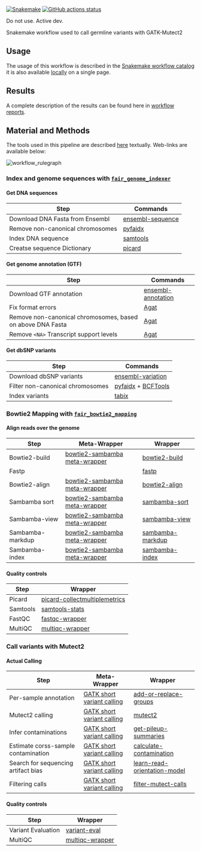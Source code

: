 [![Snakemake](https://img.shields.io/badge/snakemake-≥7.29.0-brightgreen.svg)](https://snakemake.github.io)
[![GitHub actions status](https://github.com/tdayris/fair_gatk_mutect_germline/workflows/Tests/badge.svg)](https://github.com/tdayris/fair_gatk_mutect_germline/actions?query=branch%3Amain+workflow%3ATests)

Do not use. Active dev.

Snakemake workflow used to call germline variants with GATK-Mutect2

## Usage

The usage of this workflow is described in the [Snakemake workflow catalog](https://snakemake.github.io/snakemake-workflow-catalog?usage=tdayris/fair_gatk_mutect_germline) 
it is also available [locally](https://github.com/tdayris/fair_gatk_mutect_germline/blob/main/workflow/report/usage.rst) on a single page.
 
## Results

A complete description of the results can be found here in [workflow reports](https://github.com/tdayris/fair_gatk_mutect_germline/blob/main/workflow/report/results.rst).

## Material and Methods

The tools used in this pipeline are described [here](https://github.com/tdayris/fair_gatk_mutect_germline/blob/main/workflow/report/material_methods.rst) textually. Web-links are available below:

![workflow_rulegraph](dag.png)

### Index and genome sequences with [`fair_genome_indexer`](https://github.com/tdayris/fair_genome_indexer/tree/main)

#### Get DNA sequences

| Step                             | Commands                                                                                                         |
| -------------------------------- | ---------------------------------------------------------------------------------------------------------------- |
| Download DNA Fasta from Ensembl  | [ensembl-sequence](https://snakemake-wrappers.readthedocs.io/en/v3.3.6/wrappers/reference/ensembl-sequence.html) |
| Remove non-canonical chromosomes | [pyfaidx](https://github.com/mdshw5/pyfaidx)                                                                     |
| Index DNA sequence               | [samtools](https://snakemake-wrappers.readthedocs.io/en/v3.3.6/wrappers/samtools/faidx.html)                     |
| Creatse sequence Dictionary      | [picard](https://snakemake-wrappers.readthedocs.io/en/v3.3.6/wrappers/picard/createsequencedictionary.html)      |

#### Get genome annotation (GTF)

| Step                                                       | Commands                                                                                                             |
| ---------------------------------------------------------- | -------------------------------------------------------------------------------------------------------------------- |
| Download GTF annotation                                    | [ensembl-annotation](https://snakemake-wrappers.readthedocs.io/en/v3.3.6/wrappers/reference/ensembl-annotation.html) |
| Fix format errors                                          | [Agat](https://agat.readthedocs.io/en/latest/tools/agat_convert_sp_gff2gtf.html)                                     |
| Remove non-canonical chromosomes, based on above DNA Fasta | [Agat](https://agat.readthedocs.io/en/latest/tools/agat_sq_filter_feature_from_fasta.html)                           |
| Remove `<NA>` Transcript support levels                    | [Agat](https://agat.readthedocs.io/en/latest/tools/agat_sp_filter_feature_by_attribute_value.html)                   |

#### Get dbSNP variants

| Step                             | Commands                                                                                                                                     |
| -------------------------------- | -------------------------------------------------------------------------------------------------------------------------------------------- |
| Download dbSNP variants          | [ensembl-variation](https://snakemake-wrappers.readthedocs.io/en/v3.3.6/wrappers/reference/ensembl-variation.html)                           |
| Filter non-canonical chromosomes | [pyfaidx](https://github.com/mdshw5/pyfaidx) + [BCFTools](https://snakemake-wrappers.readthedocs.io/en/v3.3.6/wrappers/bcftools/filter.html) |
| Index variants                   | [tabix](https://snakemake-wrappers.readthedocs.io/en/v3.3.6/wrappers/tabix/index.html)                                                       |

### Bowtie2 Mapping with [`fair_bowtie2_mapping`](https://github.com/tdayris/fair_bowtie2_mapping/tree/main)

#### Align reads over the genome

| Step             | Meta-Wrapper                                                                                                             | Wrapper                                                                                                                          |
| ---------------- | ------------------------------------------------------------------------------------------------------------------------ | -------------------------------------------------------------------------------------------------------------------------------- |
| Bowtie2-build    | [bowtie2-sambamba meta-wrapper](https://snakemake-wrappers.readthedocs.io/en/v3.3.6/meta-wrappers/bowtie2_sambamba.html) | [bowtie2-build](https://snakemake-wrappers.readthedocs.io/en/v3.3.6/wrappers/bowtie2/build.html)                                 |
| Fastp            |                                                                                                                          | [fastp](https://snakemake-wrappers.readthedocs.io/en/stable/wrappers/fastp.html)                                                 |
| Bowtie2-align    | [bowtie2-sambamba meta-wrapper](https://snakemake-wrappers.readthedocs.io/en/v3.3.6/meta-wrappers/bowtie2_sambamba.html) | [bowtie2-align](https://snakemake-wrappers.readthedocs.io/en/v3.3.6/wrappers/bowtie2/align.html)                                 |
| Sambamba sort    | [bowtie2-sambamba meta-wrapper](https://snakemake-wrappers.readthedocs.io/en/v3.3.6/meta-wrappers/bowtie2_sambamba.html) | [sambamba-sort](https://snakemake-wrappers.readthedocs.io/en/v3.3.6/wrappers/sambamba/sort.html)                                 |
| Sambamba-view    | [bowtie2-sambamba meta-wrapper](https://snakemake-wrappers.readthedocs.io/en/v3.3.6/meta-wrappers/bowtie2_sambamba.html) | [sambamba-view](https://snakemake-wrappers.readthedocs.io/en/v3.3.6/wrappers/sambamba/view.html)                                 |
| Sambamba-markdup | [bowtie2-sambamba meta-wrapper](https://snakemake-wrappers.readthedocs.io/en/v3.3.6/meta-wrappers/bowtie2_sambamba.html) | [sambamba-markdup](https://snakemake-wrappers.readthedocs.io/en/v3.3.6/wrappers/sambamba/markdup.html)                           |
| Sambamba-index   | [bowtie2-sambamba meta-wrapper](https://snakemake-wrappers.readthedocs.io/en/v3.3.6/meta-wrappers/bowtie2_sambamba.html) | [sambamba-index](https://snakemake-wrappers.readthedocs.io/en/v3.3.6/wrappers/sambamba/index.html)                               |

#### Quality controls

| Step     | Wrapper                                                                                                                          |
| -------- | -------------------------------------------------------------------------------------------------------------------------------- |
| Picard   | [picard-collectmultiplemetrics](https://snakemake-wrappers.readthedocs.io/en/stable/wrappers/picard/collectmultiplemetrics.html) |
| Samtools | [samtools-stats](https://snakemake-wrappers.readthedocs.io/en/v3.3.6/wrappers/samtools/stats.html)                               |
| FastQC   | [fastqc-wrapper](https://snakemake-wrappers.readthedocs.io/en/v3.3.6/wrappers/fastqc.html)                                       |
| MultiQC  | [multiqc-wrapper](https://snakemake-wrappers.readthedocs.io/en/v3.3.6/wrappers/multiqc.html)                                     |


### Call variants with Mutect2

#### Actual Calling

| Step                                | Meta-Wrapper                                                                                                               | Wrapper                                                                                                                          |
| ----------------------------------- | -------------------------------------------------------------------------------------------------------------------------- | -------------------------------------------------------------------------------------------------------------------------------- |
| Per-sample annotation               | [GATK short variant calling](https://snakemake-wrappers.readthedocs.io/en/v3.3.6/meta-wrappers/gatk_mutect2_calling.html) | [add-or-replace-groups](https://snakemake-wrappers.readthedocs.io/en/v3.3.6/wrappers/picard/addorreplacereadgroups.html)         |
| Mutect2 calling                     | [GATK short variant calling](https://snakemake-wrappers.readthedocs.io/en/v3.3.6/meta-wrappers/gatk_mutect2_calling.html) | [mutect2](https://snakemake-wrappers.readthedocs.io/en/v3.3.6/wrappers/gatk/mutect.html)                                         |
| Infer contaminations                | [GATK short variant calling](https://snakemake-wrappers.readthedocs.io/en/v3.3.6/meta-wrappers/gatk_mutect2_calling.html) | [get-pileup-summaries](https://snakemake-wrappers.readthedocs.io/en/v3.3.6/wrappers/gatk/getpileupsummaries.html)                |
| Estimate corss-sample contamination | [GATK short variant calling](https://snakemake-wrappers.readthedocs.io/en/v3.3.6/meta-wrappers/gatk_mutect2_calling.html) | [calculate-contamination](https://snakemake-wrappers.readthedocs.io/en/v3.3.6/wrappers/gatk/calculatecontamination.html)         |
| Search for sequencing artifact bias | [GATK short variant calling](https://snakemake-wrappers.readthedocs.io/en/v3.3.6/meta-wrappers/gatk_mutect2_calling.html) | [learn-read-orientation-model](https://snakemake-wrappers.readthedocs.io/en/v3.3.6/wrappers/gatk/learnreadorientationmodel.html) |
| Filtering calls                     | [GATK short variant calling](https://snakemake-wrappers.readthedocs.io/en/v3.3.6/meta-wrappers/gatk_mutect2_calling.html) | [filter-mutect-calls](https://snakemake-wrappers.readthedocs.io/en/v3.3.6/wrappers/gatk/filtermutectcalls.html)                  |


#### Quality controls

| Step               | Wrapper                                                                                            |
| ------------------ | -------------------------------------------------------------------------------------------------- |
| Variant Evaluation | [variant-eval](https://snakemake-wrappers.readthedocs.io/en/v3.3.6/wrappers/gatk/varianteval.html) |
| MultiQC            | [multiqc-wrapper](https://snakemake-wrappers.readthedocs.io/en/v3.3.6/wrappers/multiqc.html)       |